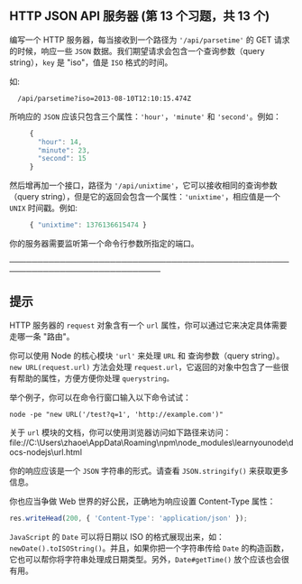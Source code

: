 ## HTTP JSON API 服务器 (第 13 个习题，共 13 个)

编写一个 HTTP 服务器，每当接收到一个路径为 `'/api/parsetime'` 的 GET
请求的时候，响应一些 `JSON` 数据。我们期望请求会包含一个查询参数（query
string），`key` 是 "iso"，值是 `ISO` 格式的时间。

如:

```
  /api/parsetime?iso=2013-08-10T12:10:15.474Z
```

所响应的 `JSON` 应该只包含三个属性：`'hour'`，`'minute'` 和 `'second'`。例如：

```js
     {
       "hour": 14,
       "minute": 23,
       "second": 15
     }
```

然后增再加一个接口，路径为 `'/api/unixtime'`，它可以接收相同的查询参数（query
string），但是它的返回会包含一个属性：`'unixtime'`，相应值是一个 `UNIX` 时间戳。例如:

```js
     { "unixtime": 1376136615474 }
```

你的服务器需要监听第一个命令行参数所指定的端口。

─────────────────────────────────────────────────────────────────────────────

## 提示

HTTP 服务器的 `request` 对象含有一个 `url` 属性，你可以通过它来决定具体需要走哪一条 "路由"。

你可以使用 Node 的核心模块 `'url'` 来处理 `URL` 和 查询参数（query string）。
`new URL(request.url)` 方法会处理
`request.url`，它返回的对象中包含了一些很有帮助的属性，方便方便你处理
`querystring。`

举个例子，你可以在命令行窗口输入以下命令试试：

```shell
node -pe "new URL('/test?q=1', 'http://example.com')"
```

关于 `url` 模块的文档，你可以使用浏览器访问如下路径来访问：
file://C:\Users\zhaoe\AppData\Roaming\npm\node_modules\learnyounode\docs-nodejs\url.html

你的响应应该是一个 `JSON` 字符串的形式。请查看 `JSON.stringify()` 来获取更多信息。

你也应当争做 Web 世界的好公民，正确地为响应设置 Content-Type 属性：

```js
res.writeHead(200, { 'Content-Type': 'application/json' });
```

`JavaScript` 的 `Date` 可以将日期以 ISO 的格式展现出来，如：`newDate().toISOString()`。并且，如果你把一个字符串传给
`Date` 的构造函数，它也可以帮你将字符串处理成日期类型。另外，`Date#getTime()` 放个应该也会很有用。
